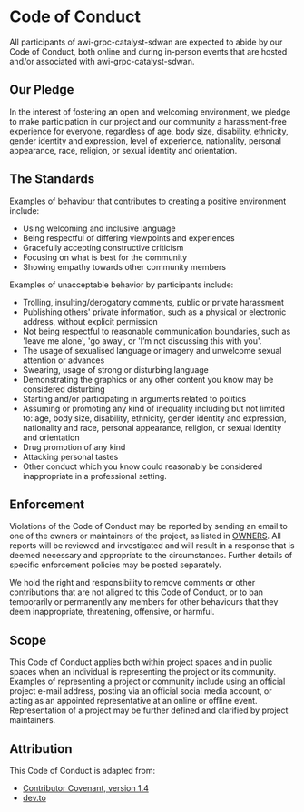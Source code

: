 # Code of Conduct

All participants of awi-grpc-catalyst-sdwan are expected to abide by our Code of
Conduct, both online and during in-person events that are hosted and/or
associated with awi-grpc-catalyst-sdwan.

## Our Pledge

In the interest of fostering an open and welcoming environment, we pledge to
make participation in our project and our community a harassment-free experience
for everyone, regardless of age, body size, disability, ethnicity, gender
identity and expression, level of experience, nationality, personal appearance,
race, religion, or sexual identity and orientation.

## The Standards

Examples of behaviour that contributes to creating a positive environment
include:

* Using welcoming and inclusive language
* Being respectful of differing viewpoints and experiences
* Gracefully accepting constructive criticism
* Focusing on what is best for the community
* Showing empathy towards other community members

Examples of unacceptable behavior by participants include:

* Trolling, insulting/derogatory comments, public or private harassment
* Publishing others' private information, such as a physical or electronic
  address, without explicit permission
* Not being respectful to reasonable communication boundaries, such as
  'leave me alone', 'go away', or 'I’m not discussing this with you'.
* The usage of sexualised language or imagery and unwelcome sexual attention or
  advances
* Swearing, usage of strong or disturbing language
* Demonstrating the graphics or any other content you know may be considered
  disturbing
* Starting and/or participating in arguments related to politics
* Assuming or promoting any kind of inequality including but not limited to:
  age, body size, disability, ethnicity, gender identity and expression,
  nationality and race, personal appearance, religion, or sexual identity and
  orientation
* Drug promotion of any kind
* Attacking personal tastes
* Other conduct which you know could reasonably be considered inappropriate in a
  professional setting.

## Enforcement

Violations of the Code of Conduct may be reported by sending an email to one of
the owners or maintainers of the project, as listed in [OWNERS](CODEOWNERS).
All reports will be reviewed and investigated and will result in a response that
is deemed necessary and appropriate to the circumstances. Further details of
specific enforcement policies may be posted separately.

We hold the right and responsibility to remove comments or other contributions
that are not aligned to this Code of Conduct, or to ban temporarily or
permanently any members for other behaviours that they deem inappropriate,
threatening, offensive, or harmful.

## Scope

This Code of Conduct applies both within project spaces and in public spaces
when an individual is representing the project or its community. Examples of
representing a project or community include using an official project e-mail
address, posting via an official social media account, or acting as an appointed
representative at an online or offline event. Representation of a project may be
further defined and clarified by project maintainers.

## Attribution

This Code of Conduct is adapted from:

* [Contributor Covenant, version 1.4](http://contributor-covenant.org/version/1/4)
* [dev.to](https://dev.to/code-of-conduct)
